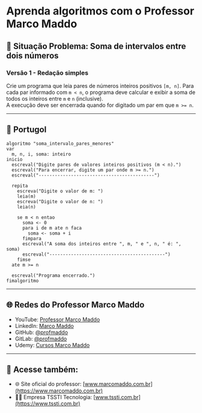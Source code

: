 # Aprenda algoritmos com o Professor Marco Maddo

## 🧠 Situação Problema: Soma de intervalos entre dois números

### Versão 1 - Redação simples
Crie um programa que leia pares de números inteiros positivos `[m, n]`. Para cada par informado com `m < n`, o programa deve calcular e exibir a soma de todos os inteiros entre `m` e `n` (inclusive).  
A execução deve ser encerrada quando for digitado um par em que `m >= n`.

---

## 💬 Portugol

```portugol
algoritmo "soma_intervalo_pares_menores"
var
  m, n, i, soma: inteiro
inicio
  escreval("Digite pares de valores inteiros positivos (m < n).")
  escreval("Para encerrar, digite um par onde m >= n.")
  escreval("-------------------------------------------")

  repita
    escreva("Digite o valor de m: ")
    leia(m)
    escreva("Digite o valor de n: ")
    leia(n)

    se m < n entao
      soma <- 0
      para i de m ate n faca
        soma <- soma + i
      fimpara
      escreval("A soma dos inteiros entre ", m, " e ", n, " é: ", soma)
      escreval("-------------------------------------------")
    fimse
  ate m >= n

  escreval("Programa encerrado.")
fimalgoritmo
```

---

## 🌐 Redes do Professor Marco Maddo

- YouTube: [Professor Marco Maddo](https://www.youtube.com/@ProfessorMarcoMaddo)
- LinkedIn: [Marco Maddo](https://www.linkedin.com/in/marcomaddo/)
- GitHub: [@profmaddo](https://github.com/profmaddo)
- GitLab: [@profmaddo](https://gitlab.com/profmaddo)
- Udemy: [Cursos Marco Maddo](https://www.udemy.com/user/marcomaddo/)

---

## 🚀 Acesse também:

- 🌐 Site oficial do professor: [www.marcomaddo.com.br](https://www.marcomaddo.com.br)
- 🧑‍💼 Empresa TSSTI Tecnologia: [www.tssti.com.br](https://www.tssti.com.br)
